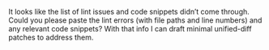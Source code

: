 It looks like the list of lint issues and code snippets didn’t come through. Could you please paste the lint errors (with file paths and line numbers) and any relevant code snippets? With that info I can draft minimal unified-diff patches to address them.